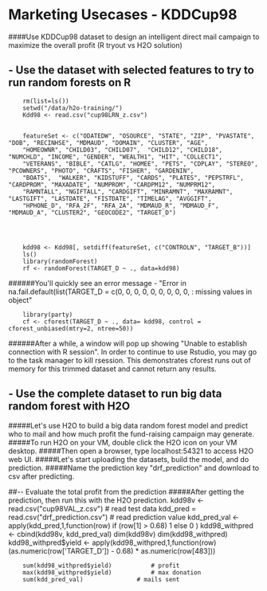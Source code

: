 # Marketing Usecases - KDDCup98
####Use KDDCup98 dataset to design an intelligent direct mail campaign to maximize the overall profit (R tryout vs H2O solution)

## - Use the dataset with selected features to try to run random forests on R

        rm(list=ls())
        setwd("/data/h2o-training/")
        Kdd98 <- read.csv("cup98LRN_z.csv")
        

        featureSet <- c("ODATEDW", "OSOURCE", "STATE", "ZIP", "PVASTATE", "DOB", "RECINHSE", "MDMAUD", "DOMAIN", "CLUSTER", "AGE", 
        "HOMEOWNR", "CHILD03", "CHILD07",  "CHILD12", "CHILD18", "NUMCHLD", "INCOME", "GENDER", "WEALTH1", "HIT", "COLLECT1", 
        "VETERANS", "BIBLE", "CATLG", "HOMEE", "PETS", "CDPLAY", "STEREO", "PCOWNERS", "PHOTO", "CRAFTS", "FISHER", "GARDENIN", 
        "BOATS",  "WALKER", "KIDSTUFF", "CARDS", "PLATES", "PEPSTRFL", "CARDPROM", "MAXADATE", "NUMPROM", "CARDPM12", "NUMPRM12", 
        "RAMNTALL", "NGIFTALL", "CARDGIFT", "MINRAMNT", "MAXRAMNT", "LASTGIFT", "LASTDATE", "FISTDATE", "TIMELAG", "AVGGIFT", 
        "HPHONE_D", "RFA_2F", "RFA_2A", "MDMAUD_R", "MDMAUD_F", "MDMAUD_A", "CLUSTER2", "GEOCODE2", "TARGET_D")




        kdd98 <- Kdd98[, setdiff(featureSet, c("CONTROLN", "TARGET_B"))]
        ls()
        library(randomForest)
        rf <- randomForest(TARGET_D ~ ., data=kdd98)

######You'll quickly see an error message - "Error in na.fail.default(list(TARGET_D = c(0, 0, 0, 0, 0, 0, 0, 0, 0,  :   missing values in object"

		library(party)
		cf <- cforest(TARGET_D ~ ., data= kdd98, control = cforest_unbiased(mtry=2, ntree=50))
		
		
######After a while, a window will pop up showing "Unable to establish connection with R session". In order to continue to use Rstudio, you may go to the task manager to kill rsession. This demonstrates cforest runs out of memory for this trimmed dataset and cannot return any results.

## - Use the complete dataset to run big data random forest with H2O

#####Let's use H2O to build a big data random forest model and predict who to mail and how much profit the fund-raising campaign may generate. 
#####To run H2O on your VM, double click the H2O icon on your VM desktop. 
#####Then open a browser, type localhost:54321 to access H2O web UI. 
#####Let's start uploading the datasets, build the model, and do prediction.
#####Name the prediction key "drf_prediction" and download to csv after predicting. 

##-- Evaluate the total profit from the prediction 
#####After getting the prediction, then run this with the H2O prediction.
        kdd98v <- read.csv("cup98VAL_z.csv")		# read test data
        kdd_pred = read.csv("drf_prediction.csv")		# read prediction value
        kdd_pred_val <- apply(kdd_pred,1,function(row) if (row[1] > 0.68) 1 else 0 )
        kdd98_withpred <- cbind(kdd98v, kdd_pred_val)
        dim(kdd98v)
        dim(kdd98_withpred)
        kdd98_withpred$yield <- apply(kdd98_withpred,1,function(row) (as.numeric(row['TARGET_D']) - 0.68) * as.numeric(row[483]))



        sum(kdd98_withpred$yield)			# profit
        max(kdd98_withpred$yield)			# max donation
        sum(kdd_pred_val)				# mails sent



